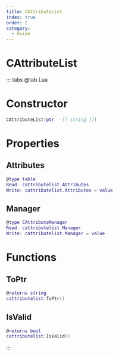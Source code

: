```yaml
---
title: CAttributeList
index: true
order: 2
category:
  - Guide
---
```


# CAttributeList

::: tabs
@tab Lua
# Constructor
```lua
CAttributeList(ptr --[[ string ]])
```
# Properties
## Attributes 
```lua
@type table
Read: cattributelist.Attributes
Write: cattributelist.Attributes = value
```
## Manager 
```lua
@type CAttributeManager
Read: cattributelist.Manager
Write: cattributelist.Manager = value
```
# Functions
## ToPtr
```lua
@returns string
cattributelist:ToPtr()
```
## IsValid
```lua
@returns bool
cattributelist:IsValid()
```

:::